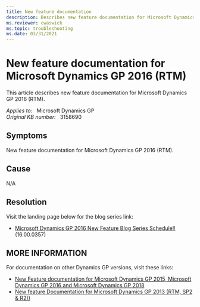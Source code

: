 ```yaml
---
title: New feature documentation
description: Describes new feature documentation for Microsoft Dynamics GP 2016 (RTM).
ms.reviewer: cwaswick
ms.topic: troubleshooting
ms.date: 03/31/2021
---
```

# New feature documentation for Microsoft Dynamics GP 2016 (RTM)

This article describes new feature documentation for Microsoft Dynamics GP 2016 (RTM).

_Applies to:_ &nbsp; Microsoft Dynamics GP  
_Original KB number:_ &nbsp; 3158690

## Symptoms

New feature documentation for Microsoft Dynamics GP 2016 (RTM).

## Cause

N/A

## Resolution

Visit the landing page below for the blog series link:

- [Microsoft Dynamics GP 2016 New Feature Blog Series Schedule!!](https://community.dynamics.com/blogs/post/?postid=d4e7672c-b837-454e-a098-8ca0c6fb4805)  (16.00.0357)

## MORE INFORMATION

For documentation on other Dynamics GP versions, visit these links:

- [New Feature documentation for Microsoft Dynamics GP 2015, Microsoft Dynamics GP 2016 and Microsoft Dynamics GP 2018](https://support.microsoft.com/help/3090880)
- [New feature Documentation for Microsoft Dynamics GP 2013 (RTM, SP2 & R2))](https://support.microsoft.com/help/2817178)
